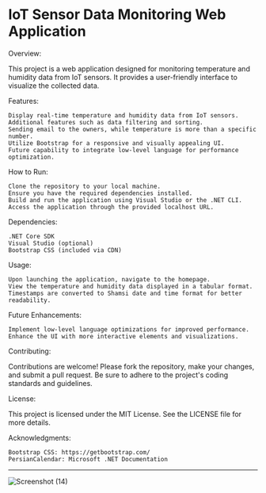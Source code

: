 <h1>IoT Sensor Data Monitoring Web Application</h1>

Overview:

This project is a web application designed for monitoring temperature and humidity data from IoT sensors. It provides a user-friendly interface to visualize the collected data.

Features:

    Display real-time temperature and humidity data from IoT sensors.  
    Additional features such as data filtering and sorting.
    Sending email to the owners, while temperature is more than a specific number. 
    Utilize Bootstrap for a responsive and visually appealing UI.
    Future capability to integrate low-level language for performance optimization. 

How to Run:

    Clone the repository to your local machine.
    Ensure you have the required dependencies installed.
    Build and run the application using Visual Studio or the .NET CLI.
    Access the application through the provided localhost URL.

Dependencies:

    .NET Core SDK
    Visual Studio (optional)
    Bootstrap CSS (included via CDN)

Usage:

    Upon launching the application, navigate to the homepage.
    View the temperature and humidity data displayed in a tabular format.
    Timestamps are converted to Shamsi date and time format for better readability.

Future Enhancements:

    Implement low-level language optimizations for improved performance.
    Enhance the UI with more interactive elements and visualizations.

Contributing:

Contributions are welcome! Please fork the repository, make your changes, and submit a pull request. Be sure to adhere to the project's coding standards and guidelines.

License:

This project is licensed under the MIT License. See the LICENSE file for more details.

Acknowledgments:

    Bootstrap CSS: https://getbootstrap.com/
    PersianCalendar: Microsoft .NET Documentation

----

 ![Screenshot (14)](https://github.com/alitaami/Manitoring_IOT/assets/116227297/1b4bc2ba-6854-417a-866e-200d673c7539)
  


